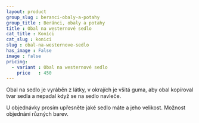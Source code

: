 ```yaml
---
layout: product
group_slug : beranci-obaly-a-potahy
group_title : Beránci, obaly a potahy
title : Obal na westernové sedlo
cat_title : Koníci
cat_slug : konici
slug : obal-na-westernove-sedlo
has_image : False
image : false
pricing:
  - variant : Obal na westernové sedlo
    price   : 450
---
```


Obal na sedlo je vyráběn z látky, 
v okrajích je všitá guma, aby obal kopíroval tvar sedla a nepadal když se na sedlo navleče.

U objednávky prosím upřesněte jaké sedlo máte a jeho velikost.
Možnost objednání různých barev.


